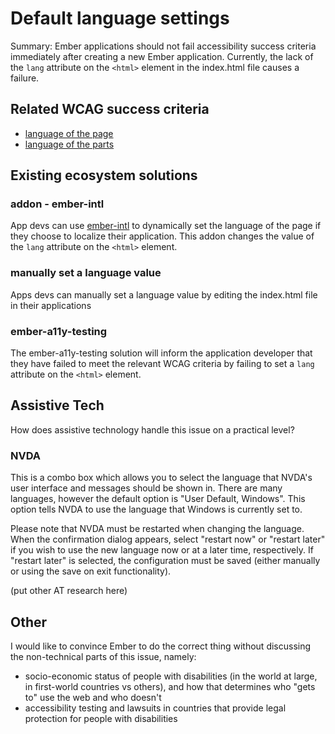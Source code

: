 # Default language settings

Summary: Ember applications should not fail accessibility success criteria immediately after creating a new Ember application. Currently, the lack of the `lang` attribute on the `<html>` element in the index.html file causes a failure.  

## Related WCAG success criteria
- [language of the page](https://www.w3.org/WAI/WCAG21/quickref/?showtechniques=311%2C312#language-of-page)
- [language of the parts](https://www.w3.org/WAI/WCAG21/quickref/?showtechniques=311%2C312#language-of-parts)

## Existing ecosystem solutions

### addon - ember-intl

App devs can use [ember-intl](https://github.com/ember-intl/ember-intl) to dynamically set the language of the page if they choose to localize their application. This addon changes the value of the `lang` attribute on the `<html>` element. 

### manually set a language value

Apps devs can manually set a language value by editing the index.html file in their applications

### ember-a11y-testing

The ember-a11y-testing solution will inform the application developer that they have failed to meet the relevant WCAG criteria by failing to set a `lang` attribute on the `<html>` element. 

## Assistive Tech
How does assistive technology handle this issue on a practical level?

### NVDA
This is a combo box which allows you to select the language that NVDA's user interface and messages should be shown in. There are many languages, however the default option is "User Default, Windows". This option tells NVDA to use the language that Windows is currently set to.

Please note that NVDA must be restarted when changing the language. When the confirmation dialog appears, select "restart now" or "restart later" if you wish to use the new language now or at a later time, respectively. If "restart later" is selected, the configuration must be saved (either manually or using the save on exit functionality).

(put other AT research here)

## Other

I would like to convince Ember to do the correct thing without discussing the non-technical parts of this issue, namely:

- socio-economic status of people with disabilities (in the world at large, in first-world countries vs others), and how that determines who "gets to" use the web and who doesn't
- accessibility testing and lawsuits in countries that provide legal protection for people with disabilities
